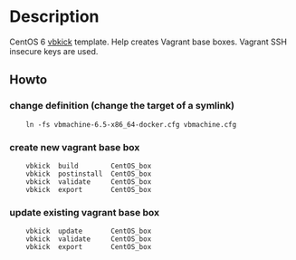 # Description

CentOS 6 [vbkick](https://github.com/wilas/vbkick) template. Help creates Vagrant base boxes. Vagrant SSH insecure keys are used.

## Howto

### change definition (change the target of a symlink)
```
    ln -fs vbmachine-6.5-x86_64-docker.cfg vbmachine.cfg
```

### create new vagrant base box
```
    vbkick  build        CentOS_box
    vbkick  postinstall  CentOS_box
    vbkick  validate     CentOS_box
    vbkick  export       CentOS_box
```

### update existing vagrant base box
```
    vbkick  update       CentOS_box
    vbkick  validate     CentOS_box
    vbkick  export       CentOS_box
```
